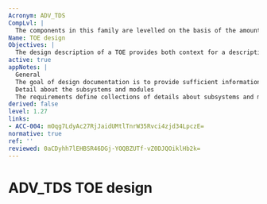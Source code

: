```yaml
---
Acronym: ADV_TDS
CompLvl: |
  The components in this family are levelled on the basis of the amount of information that is required to be presented with respect to the TSF, and on the degree of formalism required of the design description.
Name: TOE design
Objectives: |
  The design description of a TOE provides both context for a description of the TSF, and a thorough description of the TSF. As assurance needs increase, the level of detail provided in the description also increases. As the size and complexity of the TSF increase, multiple levels of decomposition are appropriate. The design requirements are intended to provide information (commensurate with the given assurance level) so that a determination can be made that the SFRs are realized.
active: true
appNotes: |
  General
  The goal of design documentation is to provide sufficient information to determine the TSF boundary, and to describe how the TSF implements the SFRs. The amount and structure of the design documentation will depend on the complexity of the TOE and the number of SFRs; in general, a very complex TOE with a large number of SFRs will require more design documentation than a very simple TOE implementing only a few SFRs. Very complex TOEs will benefit (in terms of the assurance provided) from the production of differing levels of decomposition in describing the design, while very simple TOEs do not require both high-level and low-level descriptions of its implementation. This family uses two levels of decomposition: the subsystem and the module. A module is the most specific description of functionality: it is a description of the implementation. A developer should be able to implement the part of the TOE described by the module with no further design decisions. A subsystem is a description of the design of the TOE; it helps to provide a high-level description of what a portion of the TOE is doing and how. As such, a subsystem may be further divided into lower-level subsystems, or into modules. Very complex TOEs can require several levels of subsystems in order to adequately convey a useful description of how the TOE works. Very simple TOEs, in contrast, might not require a subsystem level of description; the module can clearly describe how the TOE works. The general approach adopted for design documentation is that, as the level of assurance increases, the emphasis of description shifts from the general (subsystem level) to more (module level) detail. In cases where a module-level of abstraction is appropriate because the TOE is simple enough to be described at the module level, yet the level of assurance calls for a subsystem level of description, the module-level description alone will suffice. For complex TOEs, however, this is not the case: an enormous amount of (module-level) detail would be incomprehensible without an accompanying subsystem level of description. This approach follows the general paradigm that providing additional detail about the implementation of the TSF will result in greater assurance that the SFRs are implemented correctly and provide information that can be used to demonstrate this in testing (ATE: Tests).
  Detail about the subsystems and modules
  The requirements define collections of details about subsystems and modules to be provided: a) The subsystems and modules are identified with a simple list of what they are. b) Subsystems and modules may be categorised (either implicitly or explicitly) as “SFR-enforcing”, “SFR-supporting”, or “SFR-non-interfering”; these terms are used the same as they are used in Functional specification (ADV_FSP). c) A subsystem´s behaviour is what it does. The behaviour may also be categorised as SFR-enforcing, SFR-supporting, or SFR-non-interfering. The behaviour of the subsystem is never categorised as more SFR-relevant than the category of the subsystem itself. For example, an SFR-enforcing subsystem can have SFR-enforcing behaviour as well as SFR-supporting or SFR-non-interfering behaviour. d) A behaviour summary of a subsystem is an overview of the actions it performs (e.g. “The TCP subsystem assembles IP datagrams into reliable byte streams”). e) A behaviour description of a subsystem is an explanation of everything it does. This description should be at a level of detail that one can readily determine whether the behaviour has any relevance to the enforcement of the SFRs. f) A description of interactions among or between subsystems or modules identifies the reason that subsystems or modules communicate and characterizes the information that is passed. It need not define the information to the same level of detail as an interface specification. For example, it would be sufficient to say “subsystem X requests a block of memory from the memory manager, which responds with the location of the allocated memory. g) A description of interfaces provides the details of how the interactions among modules are achieved. Rather than describing the reason the modules are communicating or the purpose of their communication (i.e. the description of interactions), the description of interfaces describes the details of how that communication is accomplished, in terms of the structure and contents of the messages, semaphores, internal process communications. h) The purpose describes how a module provides their functionality. It provides sufficient detail that no further design decisions are needed. The correspondence between the implementation representation that implements the module, and the purpose of the module should be readily apparent. i) A module is otherwise described in terms of whatever is identified in the element. Subsystems and modules, and “SFR-enforcing” are all further explained in greater detail in A.4, ADV_TDS: Subsystems and Modules.
derived: false
level: 1.27
links:
- ACC-004: mOqg7LdyAc27RjJaidUMtlTnrW35Rvci4zjd34LpczE=
normative: true
ref: ''
reviewed: 0aCDyhh7lEHBSR46DGj-YOQBZUTf-vZ0DJQOiklHb2k=
---
```


# ADV_TDS TOE design